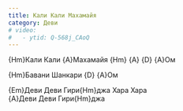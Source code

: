 ```yaml
---
title: Кали Кали Махамайя
category: Деви
# video:
#   - ytid: Q-568j_CAoQ
---
```

{Hm}Кали Кали {A}Махамайя {Hm} {A} {D} {A}Ом

{Hm}Бавани Шанкари {D} {A}Ом

{Em}Деви Деви Гири{Hm}джа Хара Хара  
{A}Деви Деви Гири{Hm}джа